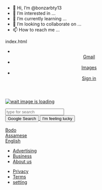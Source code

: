 - 👋 Hi, I’m @bonzarbty13
- 👀 I’m interested in ...
- 🌱 I’m currently learning ...
- 💞️ I’m looking to collaborate on ...
- 📫 How to reach me ...

<!---
bonzarbty13/bonzarbty13 is a ✨ special ✨ repository because its `README.md` (this file) appears on your GitHub profile.
You can click the Preview link to take a look at your changes.
--->


<!--Google Search-->
index.html

<!DOCTYPE html>
<html>

<head>
  <meta charset="UTF-8">
  <meta name="viewport" content="width=device-width, initial-scale=1">
  <title>Google</title>
  <link rel="stylesheet" type="text/css" href="style.css" media="screen"/>
</head>

<body background="" width="900"></body>
<header>
    <nav>
      <ul id="nav_bar">
      <li class="nav-links" id="Gmail"></li>
        <a href="https://mail.google.com"> Gmail </a>
      <li class="nav-links"></li>
        <a href="https://sites.google.com/view/worldphotoworkshop/home"> Images </a>
        <li id="Sign_in"></li>
        <a href="https://myaccount.google.com"> Sign in </a>
      </ul>
      </nav>
  </header>
  <!-- Google IMG -->
  <div class="Google">
  <a href="" id="Google_logo"> <img src="https://www.google.com/logos/doodles/2015/googles-new-logo-5078286822539264.3-hp2x.gif" alt="wait image is loading"
  
  </a>
  </div>
  <!-- FORM SEARCH -->
  
  <div class="form">
  <form id="frmsearch" method="GET"></form>
  <input type="text" id="txtsearch" placeholder="type for search"/>
  </div>
  <!-- BUTTONS -->
  <div class="buttons">
  <input type="Submit" value="Google Search" id="google_search">
  <input type="Submit" value="I'm feeling lucky" id="im_feeling_lucky"><br><br>
    <a href="https://en.wikipedia.org/wiki/Boro_people.html">Bodo</a><br>
 <a href="https://en.wikipedia.org/wiki/Assamese_language.html">Assamese</a><br>
 <a href="https://en.wikipedia.org/wiki/English_language.html">English</a><br>
  </div>
  
  <script type="text/javascript"> document.getElementById('frmSearch').onsubmit = function() { window.location = 'https://www.google.com/search?q=' + document.getElementById(' txtSearch').value;return false;} </script>
  <!-- FOOTER -->
  
<footer>
  <ul class="footer-left">
  <li>
    <a href="https://ads.google.com">Advertising</a>
  </li>
    <li>
    <a href="">Business</a>
  </li>
    <li>
      <a href="">About us</a>
    </li>
  </ul>
  
  <ul class="footer-right">
    <li>
      <a href="">Privacy</a>
    </li>
    <li>
      <a href="">Terms</a>
    </li>
    <li>
      <a href="">setting</a>
    </li>
  </ul>
  
</footer>
</body>

</html>
